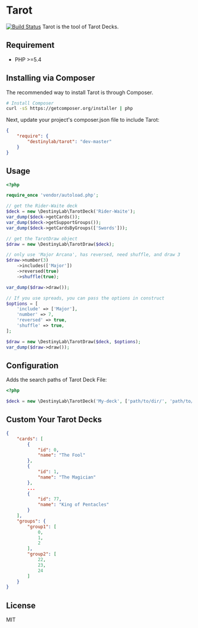 # Tarot

[![Build Status](https://travis-ci.org/DestinyLab/tarot.svg?branch=master)](https://travis-ci.org/DestinyLab/tarot)
Tarot is the tool of Tarot Decks.

## Requirement

 - PHP >=5.4

## Installing via Composer

The recommended way to install Tarot is through Composer.

```bash
# Install Composer
curl -sS https://getcomposer.org/installer | php
```

Next, update your project's composer.json file to include Tarot:

```json
{
    "require": {
        "destinylab/tarot": "dev-master"
    }
}
```

## Usage

```php
<?php

require_once 'vendor/autoload.php';

// get the Rider-Waite deck
$deck = new \DestinyLab\TarotDeck('Rider-Waite');
var_dump($deck->getCards());
var_dump($deck->getSupportGroups());
var_dump($deck->getCardsByGroups(['Swords']));

// get the TarotDraw object
$draw = new \DestinyLab\TarotDraw($deck);

// only use 'Major Arcana', has reversed, need shuffle, and draw 3
$draw->number(3)
    ->includes(['Major'])
    ->reversed(true)
    ->shuffle(true);

var_dump($draw->draw());

// If you use spreads, you can pass the options in construct
$options = [
    'include' => ['Major'],
    'number' => 7,
    'reversed' => true,
    'shuffle' => true,
];

$draw = new \DestinyLab\TarotDraw($deck, $options);
var_dump($draw->draw());
```

## Configuration

Adds the search paths of Tarot Deck File:

```php
<?php

$deck = new \DestinyLab\TarotDeck('My-deck', ['path/to/dir/', 'path/to/another/dir/']);
```

## Custom Your Tarot Decks

```json
{
    "cards": [
        {
            "id": 0,
            "name": "The Fool"
        },
        {
            "id": 1,
            "name": "The Magician"
        },
        ...
        {
            "id": 77,
            "name": "King of Pentacles"
        }
    ],
    "groups": {
        "group1": [
            0,
            1,
            2
        ],
        "group2": [
            22,
            23,
            24
        ]
    }
}
```

## License

MIT